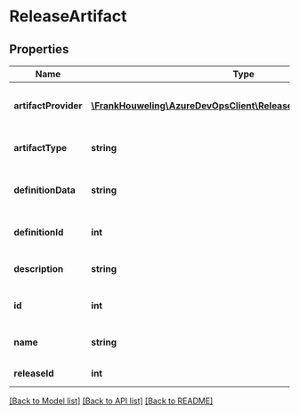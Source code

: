# ReleaseArtifact

## Properties
Name | Type | Description | Notes
------------ | ------------- | ------------- | -------------
**artifactProvider** | [**\FrankHouweling\AzureDevOpsClient\Release\Model\ArtifactProvider**](ArtifactProvider.md) | Gets or sets the artifact provider of ReleaseArtifact. | [optional] 
**artifactType** | **string** | Gets or sets the artifact type of ReleaseArtifact. | [optional] 
**definitionData** | **string** | Gets or sets the definition json of ReleaseArtifact. | [optional] 
**definitionId** | **int** | Gets or sets the definition id of ReleaseArtifact. | [optional] 
**description** | **string** | Gets or sets the description of ReleaseArtifact. | [optional] 
**id** | **int** | Gets or sets the id of ReleaseArtifact. | [optional] 
**name** | **string** | Gets or sets the name of ReleaseArtifact. | [optional] 
**releaseId** | **int** | Gets or sets the release id. | [optional] 

[[Back to Model list]](../README.md#documentation-for-models) [[Back to API list]](../README.md#documentation-for-api-endpoints) [[Back to README]](../README.md)


